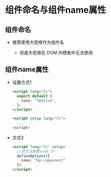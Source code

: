 # 组件命名与组件name属性

## 组件命名

+ 推荐使用大驼峰作为组件名

  + 但是大驼峰在 DOM 内模板中无法使用

## 组件name属性

+ 设置方式1

  ```html
  <script lang="ts">
    export default {
      name: "TButton",
    };
  </script>

  <script setup lang="ts">
    ...
  <script>
  ```

+ 方式2

  ```html
  <script lang="ts" setup>
    //该方法需要vue3.3+
    defineOptions({
      name: "my-component"
    })
  </script>
  ```
